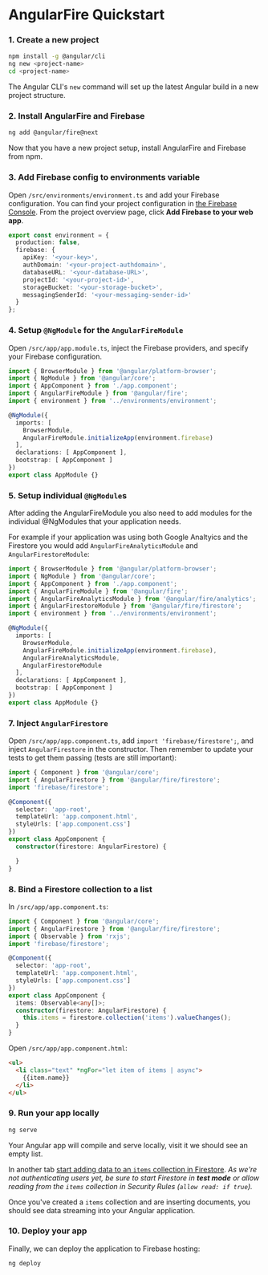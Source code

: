 # AngularFire Quickstart

### 1. Create a new project

```bash
npm install -g @angular/cli
ng new <project-name>
cd <project-name>
```

The Angular CLI's `new` command will set up the latest Angular build in a new project structure.

### 2. Install AngularFire and Firebase

```bash
ng add @angular/fire@next
```

Now that you have a new project setup, install AngularFire and Firebase from npm.

### 3. Add Firebase config to environments variable

Open `/src/environments/environment.ts` and add your Firebase configuration. You can find your project configuration in [the Firebase Console](https://console.firebase.google.com). From the project overview page, click **Add Firebase to your web app**.

```ts
export const environment = {
  production: false,
  firebase: {
    apiKey: '<your-key>',
    authDomain: '<your-project-authdomain>',
    databaseURL: '<your-database-URL>',
    projectId: '<your-project-id>',
    storageBucket: '<your-storage-bucket>',
    messagingSenderId: '<your-messaging-sender-id>'
  }
};
```

### 4. Setup `@NgModule` for the `AngularFireModule`

Open `/src/app/app.module.ts`, inject the Firebase providers, and specify your Firebase configuration.

```ts
import { BrowserModule } from '@angular/platform-browser';
import { NgModule } from '@angular/core';
import { AppComponent } from './app.component';
import { AngularFireModule } from '@angular/fire';
import { environment } from '../environments/environment';

@NgModule({
  imports: [
    BrowserModule,
    AngularFireModule.initializeApp(environment.firebase)
  ],
  declarations: [ AppComponent ],
  bootstrap: [ AppComponent ]
})
export class AppModule {}
```

### 5. Setup individual `@NgModule`s

After adding the AngularFireModule you also need to add modules for the individual @NgModules that your application needs.

For example if your application was using both Google Analtyics and the Firestore you would add `AngularFireAnalyticsModule` and `AngularFirestoreModule`:

```ts
import { BrowserModule } from '@angular/platform-browser';
import { NgModule } from '@angular/core';
import { AppComponent } from './app.component';
import { AngularFireModule } from '@angular/fire';
import { AngularFireAnalyticsModule } from '@angular/fire/analytics';
import { AngularFirestoreModule } from '@angular/fire/firestore';
import { environment } from '../environments/environment';

@NgModule({
  imports: [
    BrowserModule,
    AngularFireModule.initializeApp(environment.firebase),
    AngularFireAnalyticsModule,
    AngularFirestoreModule
  ],
  declarations: [ AppComponent ],
  bootstrap: [ AppComponent ]
})
export class AppModule {}
```

### 7. Inject `AngularFirestore`

Open `/src/app/app.component.ts`, add `import 'firebase/firestore';`, and inject `AngularFirestore` in the constructor. Then remember to update your tests to get them passing (tests are still important):

```ts
import { Component } from '@angular/core';
import { AngularFirestore } from '@angular/fire/firestore';
import 'firebase/firestore';

@Component({
  selector: 'app-root',
  templateUrl: 'app.component.html',
  styleUrls: ['app.component.css']
})
export class AppComponent {
  constructor(firestore: AngularFirestore) {

  }
}
```

### 8. Bind a Firestore collection to a list

In `/src/app/app.component.ts`:

```ts
import { Component } from '@angular/core';
import { AngularFirestore } from '@angular/fire/firestore';
import { Observable } from 'rxjs';
import 'firebase/firestore';

@Component({
  selector: 'app-root',
  templateUrl: 'app.component.html',
  styleUrls: ['app.component.css']
})
export class AppComponent {
  items: Observable<any[]>;
  constructor(firestore: AngularFirestore) {
    this.items = firestore.collection('items').valueChanges();
  }
}
```

Open `/src/app/app.component.html`:

```html
<ul>
  <li class="text" *ngFor="let item of items | async">
    {{item.name}}
  </li>
</ul>
```

### 9. Run your app locally

```bash
ng serve
```

Your Angular app will compile and serve locally, visit it we should see an empty list.

In another tab [start adding data to an `items` collection in Firestore](https://firebase.corp.google.com/project/_/database/firestore/data). *As we're not authenticating users yet, be sure to start Firestore in **test mode** or allow reading from the `items` collection in Security Rules (`allow read: if true`).*

Once you've created a `items` collection and are inserting documents, you should see data streaming into your Angular application.

### 10. Deploy your app

Finally, we can deploy the application to Firebase hosting:

```bash
ng deploy
```
